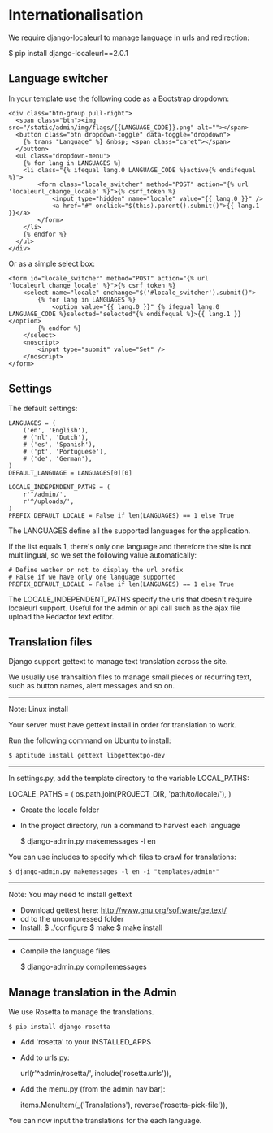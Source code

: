 Internationalisation
====================

We require django-localeurl to manage language in urls and redirection:

$ pip install django-localeurl==2.0.1

Language switcher
-----------------

In your template use the following code as a Bootstrap dropdown:

	<div class="btn-group pull-right">
	  <span class="btn"><img src="/static/admin/img/flags/{{LANGUAGE_CODE}}.png" alt=""></span>
	  <button class="btn dropdown-toggle" data-toggle="dropdown">
	    {% trans "Language" %} &nbsp; <span class="caret"></span>
	  </button>
	  <ul class="dropdown-menu">
	    {% for lang in LANGUAGES %}
		<li class="{% ifequal lang.0 LANGUAGE_CODE %}active{% endifequal %}">
	    	<form class="locale_switcher" method="POST" action="{% url 'localeurl_change_locale' %}">{% csrf_token %}
				<input type="hidden" name="locale" value="{{ lang.0 }}" />
				<a href="#" onclick="$(this).parent().submit()">{{ lang.1 }}</a>
			</form>
		</li>
		{% endfor %} 
	  </ul>
	</div>

Or as a simple select box:

	<form id="locale_switcher" method="POST" action="{% url 'localeurl_change_locale' %}">{% csrf_token %}
	    <select name="locale" onchange="$('#locale_switcher').submit()">
	        {% for lang in LANGUAGES %}
	            <option value="{{ lang.0 }}" {% ifequal lang.0 LANGUAGE_CODE %}selected="selected"{% endifequal %}>{{ lang.1 }}</option>
	        {% endfor %}
	    </select>
	    <noscript>
	        <input type="submit" value="Set" />
	    </noscript>
	</form>
	
Settings
--------

The default settings:

	LANGUAGES = (
	    ('en', 'English'),
	    # ('nl', 'Dutch'),
	    # ('es', 'Spanish'),
	    # ('pt', 'Portuguese'),
	    # ('de', 'German'),
	)
	DEFAULT_LANGUAGE = LANGUAGES[0][0]

	LOCALE_INDEPENDENT_PATHS = (
	    r'^/admin/',
	    r'^/uploads/',
	)
	PREFIX_DEFAULT_LOCALE = False if len(LANGUAGES) == 1 else True


The LANGUAGES define all the supported languages for the application.

If the list equals 1, there's only one language and therefore the site is not multilingual, so we set the following value automatically:

	# Define wether or not to display the url prefix
	# False if we have only one language supported
	PREFIX_DEFAULT_LOCALE = False if len(LANGUAGES) == 1 else True
	
The LOCALE_INDEPENDENT_PATHS specify the urls that doesn't require localeurl support. Useful for the admin or api call such as the ajax file upload the Redactor text editor.


Translation files
-----------------

Django support gettext to manage text translation across the site.

We usually use transaltion files to manage small pieces or recurring text, such as button names, alert messages and so on.

*************
Note: Linux install

Your server must have gettext install in order for translation to work.

Run the following command on Ubuntu to install:

	$ aptitude install gettext libgettextpo-dev	

*************


In settings.py, add the template directory to the variable LOCAL_PATHS:

LOCALE_PATHS = (
    os.path.join(PROJECT_DIR, 'path/to/locale/'),
)

- Create the locale folder
- In the project directory, run a command to harvest each language

	$ django-admin.py makemessages -l en

You can use includes to specify which files to crawl for translations:

	$ django-admin.py makemessages -l en -i "templates/admin*"


*************
Note: You may need to install gettext

- Download gettest here: http://www.gnu.org/software/gettext/
- cd to the uncompressed folder
- Install:
	$ ./configure
	$ make
	$ make install

*************

- Compile the language files

	$ django-admin.py compilemessages


Manage translation in the Admin
-------------------------------

We use Rosetta to manage the translations.

	$ pip install django-rosetta


- Add 'rosetta' to your INSTALLED_APPS
- Add to urls.py:

	url(r'^admin/rosetta/', include('rosetta.urls')),

- Add the menu.py (from the admin nav bar):

	items.MenuItem(_('Translations'), reverse('rosetta-pick-file')),

You can now input the translations for the each language.
